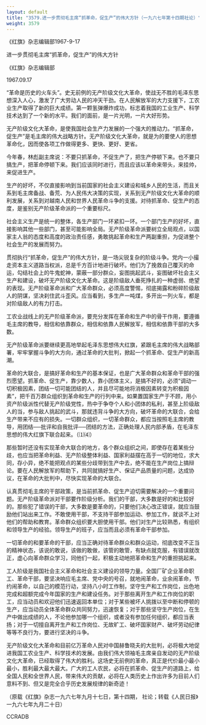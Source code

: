 ```yaml
---
layout: default
title: "3579.进一步贯彻毛主席“抓革命，促生产”的伟大方针（一九六七年第十四期社论）"
weight: 3579
---
```


《红旗》杂志编辑部1967-9-17

进一步贯彻毛主席“抓革命，促生产”的伟大方针

《红旗》杂志编辑部

1967.09.17

“革命是历史的火车头”。史无前例的无产阶级文化大革命，使战无不胜的毛泽东思想深入人心，激发了广大劳动人民的冲天干劲。在人民解放军的大力支援下，工农业生产取得了新的巨大成绩。第一颗氢弹爆炸成功，标志着我国的工业生产、科学技术达到了一个新的水平。我们的面前，是一片光明，一片大好形势。

无产阶级文化大革命，是使我国社会生产力发展的一个强大的推动力。“抓革命，促生产”是毛主席的伟大战略方针。无产阶级文化大革命，就是为的要使人的思想革命化，因而使各项工作做得更多、更快、更好、更省。

今年春，林彪副主席说：不要只抓革命，不促生产了，把生产停顿下来。也不要只搞生产，把革命停顿下来。我们应该同时进行，而且应该以革命来带头，来挂帅，来促进生产。

生产的好坏，不仅直接影响到当前国家的社会主义建设和城乡人民的生活，而且关系到毛主席备战、备荒、为人民伟大决策的实现，关系到无产阶级文化大革命的顺利发展，关系到对越南人民和世界人民革命斗争的支援。对待抓革命、促生产的态度，是鉴别无产阶级革命派的一个重要标尺。

社会主义生产是统一的整体，各生产部门一环紧扣一环。一个部门生产的好坏，直接影响其他一些部门，甚至可能影响全局。无产阶级革命派要树立全局观点，以国家主人翁的态度和高度的政治责任感，勇敢挑起革命和生产两副重担，为促进整个社会生产的发展而努力。

贯彻执行“抓革命，促生产”的伟大方针，是一场尖锐复杂的阶级斗争。党内一小撮走资本主义道路当权派，总是千方百计地进行破坏。他们为了挽救自己覆灭的命运，勾结社会上的牛鬼蛇神，蒙蔽一部分群众，妄图挑起武斗，妄图破坏社会主义生产和建设，破坏无产阶级文化大革命。这是阶级敌人垂死挣扎的一种虚弱、绝望的表现。无产阶级革命派和广大革命群众，必须高度警惕，彻底揭露和粉碎阶级敌人的阴谋，坚决刹住武斗歪风。应当看到，多生产一吨煤，多开出一列火车，都是对阶级敌人的有力打击。

工农业战线上的无产阶级革命派，要充分发挥在革命和生产中的骨干作用，要遵循毛主席的教导，相信和依靠群众，相信和依靠人民解放军，相信和依靠干部的大多数。

无产阶级革命派要继续更高地举起毛泽东思想伟大红旗，紧跟毛主席的伟大战略部署，牢牢掌握斗争的大方向，通过革命的大批判，掀起一个抓革命、促生产的新高潮。

革命的大联合，是搞好革命和生产的基本保证，也是广大革命群众和革命干部的强烈愿望。抓革命、促生产，靠少数人，靠小团体主义，是搞不好的，必须“调动一切积极因素，团结一切可能团结的人，并且尽可能地将消极因素转变为积极因素”，把千百万群众组织到革命和生产的行列中来。如果置国家生产于不顾，用小资产阶级派性代替无产阶级党性，热中于争夺个人和小团体的私利，甚至上阶级敌人的当，参与敌人挑起的武斗，那就违背斗争的大方向，破坏革命的大联合，会给生产带来不应有的损失。一切群众组织，一切革命群众，都应当按照毛主席的教导，用团结──批评和自我批评──团结的方法，正确处理人民内部矛盾，在毛泽东思想的伟大红旗下联合起来。（⑴⑷）

那些暂时还没有实现革命大联合的地方，各个群众组织之间，即使存在着某些分歧，也应当把革命利益、无产阶级整体利益、国家利益摆在高于一切的地位，求大同，存小异，绝不能把观点的某些分歧带到生产中去，绝不能在生产岗位上搞辩论。要在人民解放军的帮助下，共同就搞好生产、保证产品质量的问题，达成协议，在革命的大批判中，尽快实现革命的大联合。

认真贯彻毛主席的干部政策，是当前抓革命、促生产迫切需要解决的一个重要问题。无产阶级革命派对干部要作阶级分析。我们的干部，大多数是好的和比较好的。那些犯了错误的干部，大多数是要革命的，只要他们决心改正错误，就应当鼓励他们站出来工作。不敢使用干部，不支持干部参加运动、参加工作，就谈不上对他们的帮助和教育。革命群众组织要大胆使用干部。他们对生产比较熟悉，有组织和领导生产的经验。领导生产的班子，应当而且必须有革命干部参加。

一切革命的和要革命的干部，应当正确对待革命群众和群众运动，彻底改变不正当的精神状态，该说的敢说，该做的敢做，该管的敢管，有缺点就克服，有错误就改正，虚心向革命群众学习，同他们一起，积极主动地把革命和生产的重担挑起来。

工人阶级是我国社会主义革命和社会主义建设的领导力量。全国厂矿企业革命职工、革命干部，要坚决响应毛主席、党中央的号召，就地闹革命，业余闹革命，节约闹革命，以自己的模范行动，坚持八小时工作制，坚守生产和工作岗位，出色地完成和超额完成今年国家的生产和建设任务。对于那些离开生产和工作岗位的职工，应当动员和欢迎他们迅速返回本单位；对于某些被坏人挑拨以至中断和停顿的生产，应当动员全体革命群众共同努力，迅速恢复；对于那些坚守生产岗位，在生产中做出成绩的人，不论他参加哪一个组织，或者没有参加任何组织，都应当表扬；对于一切擅自离开生产和工作岗位、无故旷工、破坏国家财产、破坏劳动纪律等等不良行为，要进行坚决的斗争。

无产阶级文化大革命和目前亿万革命人民对中国赫鲁晓夫的大批判，必将极大地促进我国工农业生产、科学技术的发展。由我们伟大领袖毛主席亲自发动的无产阶级文化大革命，已经取得了伟大的胜利。这场史无前例的革命，真正是代价最小最小最小，胜利最大最大最大。广大的工人农民，必将在抓革命、促生产的道路上，给全国人民和全世界人民，带来伟大的贡献，必将在人类历史上作出许多为目前人们意料不到、但又是完全合乎历史发展规律的新奇迹！

（原载《红旗》杂志一九六七年九月十七日，第十四期， 社论；转载《人民日报》一九六七年九月二十日）

CCRADB

